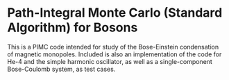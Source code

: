 # Path-Integral Monte Carlo (Standard Algorithm) for Bosons

This is a PIMC code intended for study of the Bose-Einstein condensation of magnetic monopoles. Included is also an implementation of the code for He-4 and the simple harmonic oscillator, as well as a single-component Bose-Coulomb system, as test cases.